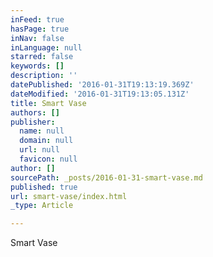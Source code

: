 ```yaml
---
inFeed: true
hasPage: true
inNav: false
inLanguage: null
starred: false
keywords: []
description: ''
datePublished: '2016-01-31T19:13:19.369Z'
dateModified: '2016-01-31T19:13:05.131Z'
title: Smart Vase
authors: []
publisher:
  name: null
  domain: null
  url: null
  favicon: null
author: []
sourcePath: _posts/2016-01-31-smart-vase.md
published: true
url: smart-vase/index.html
_type: Article

---
```

Smart Vase